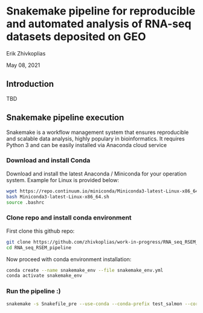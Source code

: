Snakemake pipeline for reproducible and automated analysis of RNA-seq datasets deposited on GEO
================
Erik Zhivkoplias

May 08, 2021



## Introduction

TBD

## Snakemake pipeline execution

Snakemake is a workflow management system that ensures reproducible and scalable data analysis, highly populary in bioinformatics. It requires Python 3 and can be easily installed via Anaconda cloud service

### Download and install Conda

Download and install the latest Anaconda / Miniconda for your operation system. Example for Linux is provided below:

``` bash
wget https://repo.continuum.io/miniconda/Miniconda3-latest-Linux-x86_64.sh
bash Miniconda3-latest-Linux-x86_64.sh
source .bashrc
```

### Clone repo and install conda environment

First clone this github repo:

``` bash
git clone https://github.com/zhivkoplias/work-in-progress/RNA_seq_RSEM_pipeline
cd RNA_seq_RSEM_pipeline
```

Now proceed with conda environment installation:

``` bash
conda create --name snakemake_env --file snakemake_env.yml
conda activate snakemake_env

```

### Run the pipeline :)

``` bash
snakemake -s Snakefile_pre --use-conda --conda-prefix test_salmon --cores 16; rm -r .snakemake/; snakemake -s Snakefile_GEO --use-conda --conda-prefix test_salmon --cores 16

```


